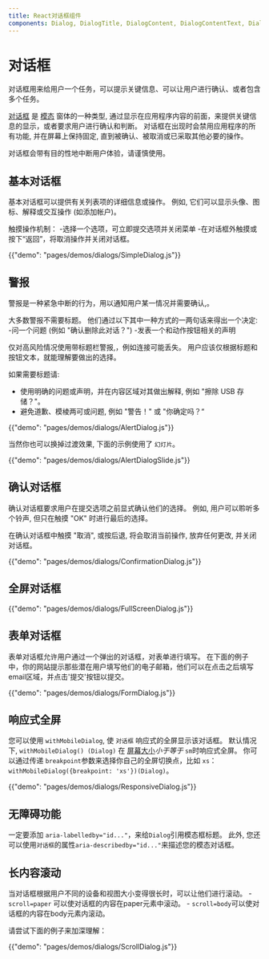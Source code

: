 ```yaml
---
title: React对话框组件
components: Dialog, DialogTitle, DialogContent, DialogContentText, DialogActions, Slide
---
```

# 对话框

<p class="description">对话框用来给用户一个任务，可以提示关键信息、可以让用户进行确认、或者包含多个任务。</p>

[对话框](https://material.io/design/components/dialogs.html) 是 [模态](/utils/modal/) 窗体的一种类型, 通过显示在应用程序内容的前面，来提供关键信息的显示，或者要求用户进行确认和判断。 对话框在出现时会禁用应用程序的所有功能, 并在屏幕上保持固定, 直到被确认、被取消或已采取其他必要的操作。

对话框会带有目的性地中断用户体验，请谨慎使用。

## 基本对话框

基本对话框可以提供有关列表项的详细信息或操作。 例如, 它们可以显示头像、图标、解释或交互操作 (如添加帐户)。

触摸操作机制： -选择一个选项，可立即提交选项并关闭菜单 -在对话框外触摸或按下“返回”，将取消操作并关闭对话框。

{{"demo": "pages/demos/dialogs/SimpleDialog.js"}}

## 警报

警报是一种紧急中断的行为，用以通知用户某一情况并需要确认,。

大多数警报不需要标题。 他们通过以下其中一种方式的一两句话来得出一个决定: -问一个问题 (例如 "确认删除此对话？") -发表一个和动作按钮相关的声明

仅对高风险情况使用带标题栏警报,，例如连接可能丢失。 用户应该仅根据标题和按钮文本，就能理解要做出的选择。

如果需要标题请:

- 使用明确的问题或声明，并在内容区域对其做出解释, 例如 "擦除 USB 存储？"。
- 避免道歉、模棱两可或问题, 例如 "警告！" 或 "你确定吗？“

{{"demo": "pages/demos/dialogs/AlertDialog.js"}}

当然你也可以换掉过渡效果, 下面的示例使用了 `幻灯片`。

{{"demo": "pages/demos/dialogs/AlertDialogSlide.js"}}

## 确认对话框

确认对话框要求用户在提交选项之前显式确认他们的选择。 例如, 用户可以聆听多个铃声, 但只在触摸 "OK" 时进行最后的选择。

在确认对话框中触摸 "取消", 或按后退, 将会取消当前操作, 放弃任何更改, 并关闭对话框。

{{"demo": "pages/demos/dialogs/ConfirmationDialog.js"}}

## 全屏对话框

{{"demo": "pages/demos/dialogs/FullScreenDialog.js"}}

## 表单对话框

表单对话框允许用户通过一个弹出的对话框，对表单进行填写。 在下面的例子中，你的网站提示那些潜在用户填写他们的电子邮箱，他们可以在点击之后填写email区域，并点击'提交'按钮以提交。

{{"demo": "pages/demos/dialogs/FormDialog.js"}}

## 响应式全屏

您可以使用 `withMobileDialog`, 使 `对话框` 响应式的全屏显示该对话框。 默认情况下, `withMobileDialog() (Dialog)` 在 [屏幕大小](/layout/basics/)*小于等于* `sm`时响应式全屏。 你可以通过传递 `breakpoint`参数来选择你自己的全屏切换点，比如 `xs`：`withMobileDialog({breakpoint: 'xs'})(Dialog)`。

{{"demo": "pages/demos/dialogs/ResponsiveDialog.js"}}

## 无障碍功能

一定要添加 `aria-labelledby="id..."`，来给` Dialog `引用模态框标题。 此外, 您还可以使用`对话框`的属性`aria-describedby="id..."`来描述您的模态对话框。

## 长内容滚动

当对话框根据用户不同的设备和视图大小变得很长时，可以让他们进行滚动。 - `scroll=paper` 可以使对话框的内容在paper元素中滚动。 - `scroll=body`可以使对话框的内容在body元素内滚动。

请尝试下面的例子来加深理解：

{{"demo": "pages/demos/dialogs/ScrollDialog.js"}}